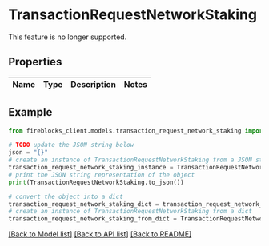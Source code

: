 # TransactionRequestNetworkStaking

This feature is no longer supported.

## Properties

Name | Type | Description | Notes
------------ | ------------- | ------------- | -------------

## Example

```python
from fireblocks_client.models.transaction_request_network_staking import TransactionRequestNetworkStaking

# TODO update the JSON string below
json = "{}"
# create an instance of TransactionRequestNetworkStaking from a JSON string
transaction_request_network_staking_instance = TransactionRequestNetworkStaking.from_json(json)
# print the JSON string representation of the object
print(TransactionRequestNetworkStaking.to_json())

# convert the object into a dict
transaction_request_network_staking_dict = transaction_request_network_staking_instance.to_dict()
# create an instance of TransactionRequestNetworkStaking from a dict
transaction_request_network_staking_from_dict = TransactionRequestNetworkStaking.from_dict(transaction_request_network_staking_dict)
```
[[Back to Model list]](../README.md#documentation-for-models) [[Back to API list]](../README.md#documentation-for-api-endpoints) [[Back to README]](../README.md)


